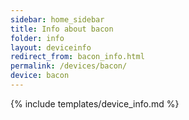 ```yaml
---
sidebar: home_sidebar
title: Info about bacon
folder: info
layout: deviceinfo
redirect_from: bacon_info.html
permalink: /devices/bacon/
device: bacon
---
```

{% include templates/device_info.md %}
